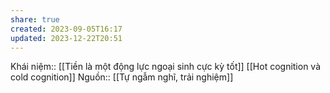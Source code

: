 ```yaml
---
share: true
created: 2023-09-05T16:17
updated: 2023-12-22T20:51
---
```

Khái niệm:: 
[[Tiền là một động lực ngoại sinh cực kỳ tốt]]
[[Hot cognition và cold cognition]] 
Nguồn:: [[Tự ngẫm nghĩ, trải nghiệm]]